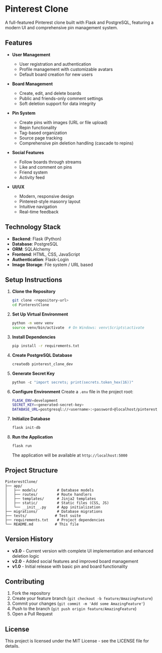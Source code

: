 # Pinterest Clone

A full-featured Pinterest clone built with Flask and PostgreSQL, featuring a modern UI and comprehensive pin management system.

## Features

- **User Management**
  - User registration and authentication
  - Profile management with customizable avatars
  - Default board creation for new users

- **Board Management**
  - Create, edit, and delete boards
  - Public and friends-only comment settings
  - Soft deletion support for data integrity

- **Pin System**
  - Create pins with images (URL or file upload)
  - Repin functionality
  - Tag-based organization
  - Source page tracking
  - Comprehensive pin deletion handling (cascade to repins)

- **Social Features**
  - Follow boards through streams
  - Like and comment on pins
  - Friend system
  - Activity feed

- **UI/UX**
  - Modern, responsive design
  - Pinterest-style masonry layout
  - Intuitive navigation
  - Real-time feedback

## Technology Stack

- **Backend**: Flask (Python)
- **Database**: PostgreSQL
- **ORM**: SQLAlchemy
- **Frontend**: HTML, CSS, JavaScript
- **Authentication**: Flask-Login
- **Image Storage**: File system / URL based

## Setup Instructions

1. **Clone the Repository**
   ```bash
   git clone <repository-url>
   cd PinterestClone
   ```

2. **Set Up Virtual Environment**
   ```bash
   python -m venv venv
   source venv/bin/activate  # On Windows: venv\Scripts\activate
   ```

3. **Install Dependencies**
   ```bash
   pip install -r requirements.txt
   ```

4. **Create PostgreSQL Database**
   ```bash
   createdb pinterest_clone_dev
   ```

5. **Generate Secret Key**
   ```python
   python -c "import secrets; print(secrets.token_hex(16))"
   ```

6. **Configure Environment**
   Create a `.env` file in the project root:
   ```bash
   FLASK_ENV=development
   SECRET_KEY=<generated-secret-key>
   DATABASE_URL=postgresql://<username>:<password>@localhost/pinterest_clone_dev
   ```

7. **Initialize Database**
   ```bash
   flask init-db
   ```

8. **Run the Application**
   ```bash
   flask run
   ```
   The application will be available at `http://localhost:5000`

## Project Structure

```
PinterestClone/
├── app/
│   ├── models/         # Database models
│   ├── routes/         # Route handlers
│   ├── templates/      # Jinja2 templates
│   ├── static/         # Static files (CSS, JS)
│   └── __init__.py     # App initialization
├── migrations/         # Database migrations
├── tests/             # Test suite
├── requirements.txt    # Project dependencies
└── README.md          # This file
```

## Version History

- **v3.0** - Current version with complete UI implementation and enhanced deletion logic
- **v2.0** - Added social features and improved board management
- **v1.0** - Initial release with basic pin and board functionality

## Contributing

1. Fork the repository
2. Create your feature branch (`git checkout -b feature/AmazingFeature`)
3. Commit your changes (`git commit -m 'Add some AmazingFeature'`)
4. Push to the branch (`git push origin feature/AmazingFeature`)
5. Open a Pull Request

## License

This project is licensed under the MIT License - see the LICENSE file for details.
